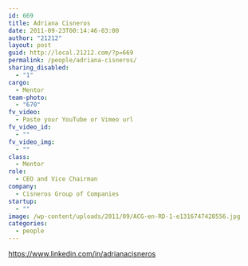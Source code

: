 ```yaml
---
id: 669
title: Adriana Cisneros
date: 2011-09-23T00:14:46-03:00
author: "21212"
layout: post
guid: http://local.21212.com/?p=669
permalink: /people/adriana-cisneros/
sharing_disabled:
  - "1"
cargo:
  - Mentor
team-photo:
  - "670"
fv_video:
  - Paste your YouTube or Vimeo url
fv_video_id:
  - ""
fv_video_img:
  - ""
class:
  - Mentor
role:
  - CEO and Vice Chairman
company:
  - Cisneros Group of Companies
startup:
  - ""
image: /wp-content/uploads/2011/09/ACG-en-RD-1-e1316747428556.jpg
categories:
  - people
---
```

https://www.linkedin.com/in/adrianacisneros